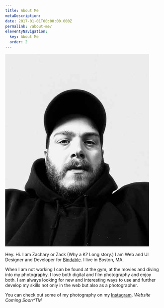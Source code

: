 ```yaml
---
title: About Me
metaDescription: 
date: 2017-01-01T00:00:00.000Z
permalink: /about-me/
eleventyNavigation:
  key: About Me
  order: 2
---
```


![a photo of zack jewell](../static/img/me.jpg)

Hey. Hi. I am Zachary or Zack (Why a K? Long story.) I am Web and UI Designer and Developer for [Bindable](https://www.bindable.com). I live in Boston, MA. 

When I am not working I can be found at the gym, at the movies and diving into my photography. I love both digital and film photography and enjoy both. I am always looking for new and interesting ways to use and further develop my skills not only in the web but also as a photographer.

You can check out some of my photography on my [Instagram](https://www.instagram.com/zachjewellphoto). _Website Coming Soon^TM_